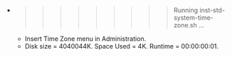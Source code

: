 * >>>>>>>>> Running inst-std-system-time-zone.sh ...
  * Insert Time Zone menu in Administration.
  * Disk size = 4040044K. Space Used = 4K. Runtime = 00:00:00:01.
